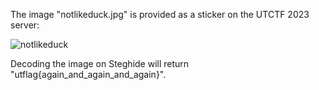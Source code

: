 The image "notlikeduck.jpg" is provided as a sticker on the UTCTF 2023 server:

![notlikeduck](https://cdn.discordapp.com/attachments/1083903400166563900/1084537260541743306/notlikeduck.jpg)

Decoding the image on Steghide will return "utflag{again_and_again_and_again}". 
